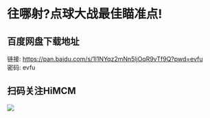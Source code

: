 # 往哪射?点球大战最佳瞄准点!

## 百度网盘下载地址

链接: https://pan.baidu.com/s/1l1NYqz2mNn5ljOqR9vTf9Q?pwd=evfu  
密码: evfu 

## 扫码关注HiMCM
![](https://avatars2.githubusercontent.com/u/16745793?s=200&v=4)
